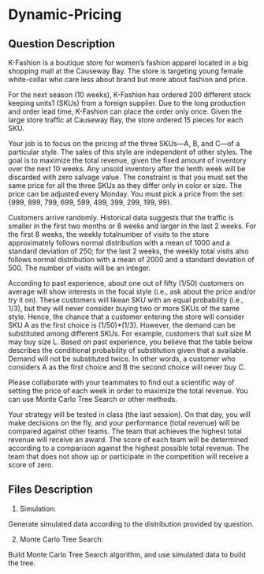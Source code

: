 # Dynamic-Pricing

## Question Description
K-Fashion is a boutique store for women’s fashion apparel located in a big shopping mall at the Causeway Bay. The store is targeting young female white-collar who care less about brand but more about fashion and price. 

For the next season (10 weeks), K-Fashion has ordered 200 different stock keeping units1 (SKUs) from a foreign supplier. Due to the long production and order lead time, K-Fashion can place the order only once. Given the large store traffic at Causeway Bay, the store ordered 15 pieces for each SKU. 

Your job is to focus on the pricing of the three SKUs—A, B, and C—of a particular style. The sales of this style are independent of other styles. The goal is to maximize the total revenue, given the fixed amount of inventory over the next 10 weeks. Any unsold inventory after the tenth week will be discarded with zero salvage value. The constraint is that you must set the same price for all the three SKUs as they differ only in color or size. The price can be adjusted every Monday. You must pick a price from the set: {999, 899, 799, 699, 599, 499, 399, 299, 199, 99}. 

Customers arrive randomly. Historical data suggests that the traffic is smaller in the first two months or 8 weeks and larger in the last 2 weeks. For the first 8 weeks, the weekly totalnumber of visits to the store approximately follows normal distribution with a mean of 1000 and a standard deviation of 250; for the last 2 weeks, the weekly total visits also follows normal distribution with a mean of 2000 and a standard deviation of 500. The number of visits will be an integer. 

According to past experience, about one out of fifty (1/50) customers on average will show interests in the focal style (i.e., ask about the price and/or try it on). These customers will likean SKU with an equal probability (i.e., 1/3), but they will never consider buying two or more SKUs of the same style. Hence, the chance that a customer entering the store will consider SKU A as the first choice is (1/50)*(1/3). However, the demand can be substituted among different SKUs. For example, customers that suit size M may buy size L. Based on past experience, you believe that the table below describes the conditional probability of substitution given that a available. Demand will not be substituted twice. In other words, a customer who considers A as the first choice and B the second choice will never buy C.


Please collaborate with your teammates to find out a scientific way of setting the price of each week in order to maximize the total revenue. You can use Monte Carlo Tree Search or other methods.

Your strategy will be tested in class (the last session). On that day, you will make decisions on the fly, and your performance (total revenue) will be compared against other teams. The team that achieves the highest total revenue will receive an award. The score of each team will be determined according to a comparison against the highest possible total revenue. The team that does not show up or participate in the competition will receive a score of zero.

## Files Description
1. Simulation:

Generate simulated data according to the distribution provided by question.

2. Monte Carlo Tree Search:

Build Monte Carlo Tree Search algorithm, and use simulated data to build the tree.
